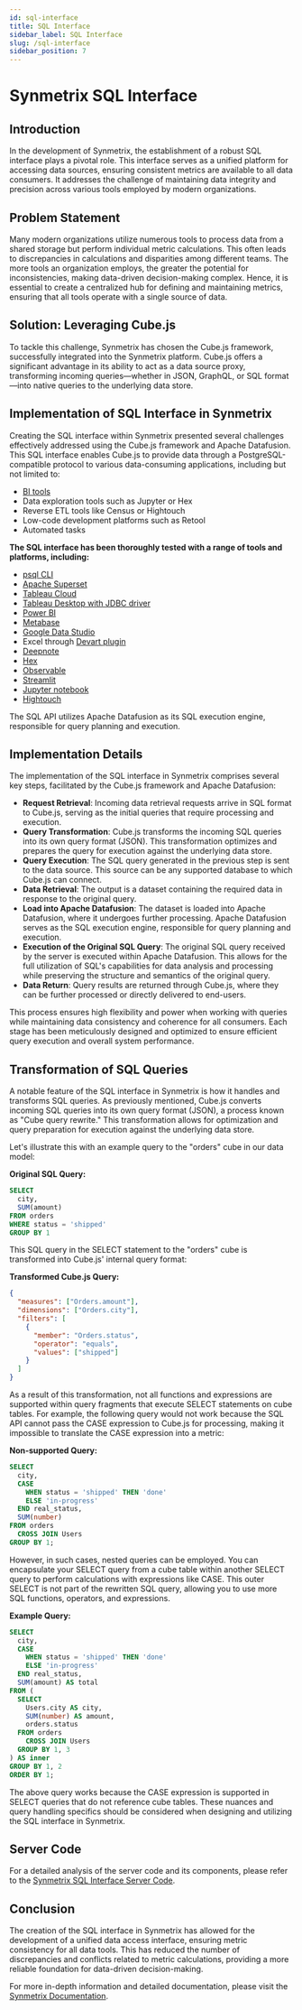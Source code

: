 ```yaml
---
id: sql-interface
title: SQL Interface
sidebar_label: SQL Interface
slug: /sql-interface
sidebar_position: 7
---
```


# Synmetrix SQL Interface

## Introduction

In the development of Synmetrix, the establishment of a robust SQL interface plays a pivotal role. This interface serves as a unified platform for accessing data sources, ensuring consistent metrics are available to all data consumers. It addresses the challenge of maintaining data integrity and precision across various tools employed by modern organizations.

## Problem Statement

Many modern organizations utilize numerous tools to process data from a shared storage but perform individual metric calculations. This often leads to discrepancies in calculations and disparities among different teams. The more tools an organization employs, the greater the potential for inconsistencies, making data-driven decision-making complex. Hence, it is essential to create a centralized hub for defining and maintaining metrics, ensuring that all tools operate with a single source of data.

## Solution: Leveraging Cube.js

To tackle this challenge, Synmetrix has chosen the Cube.js framework, successfully integrated into the Synmetrix platform. Cube.js offers a significant advantage in its ability to act as a data source proxy, transforming incoming queries—whether in JSON, GraphQL, or SQL format—into native queries to the underlying data store.

## Implementation of SQL Interface in Synmetrix

Creating the SQL interface within Synmetrix presented several challenges effectively addressed using the Cube.js framework and Apache Datafusion. This SQL interface enables Cube.js to provide data through a PostgreSQL-compatible protocol to various data-consuming applications, including but not limited to:

- [BI tools](https://example-bi-tool.com)
- Data exploration tools such as Jupyter or Hex
- Reverse ETL tools like Census or Hightouch
- Low-code development platforms such as Retool
- Automated tasks

**The SQL interface has been thoroughly tested with a range of tools and platforms, including:**

- [psql CLI](https://www.postgresql.org/docs/current/app-psql.html)
- [Apache Superset](https://superset.apache.org/)
- [Tableau Cloud](https://www.tableau.com/cloud)
- [Tableau Desktop with JDBC driver](https://www.tableau.com/)
- [Power BI](https://powerbi.microsoft.com/)
- [Metabase](https://www.metabase.com/)
- [Google Data Studio](https://datastudio.google.com/)
- Excel through [Devart plugin](https://www.devart.com/excel-addins/)
- [Deepnote](https://deepnote.com/)
- [Hex](https://hex.pm/)
- [Observable](https://observablehq.com/)
- [Streamlit](https://streamlit.io/)
- [Jupyter notebook](https://jupyter.org/)
- [Hightouch](https://hightouch.io/)

The SQL API utilizes Apache Datafusion as its SQL execution engine, responsible for query planning and execution.

## Implementation Details

The implementation of the SQL interface in Synmetrix comprises several key steps, facilitated by the Cube.js framework and Apache Datafusion:

- **Request Retrieval**: Incoming data retrieval requests arrive in SQL format to Cube.js, serving as the initial queries that require processing and execution.
- **Query Transformation**: Cube.js transforms the incoming SQL queries into its own query format (JSON). This transformation optimizes and prepares the query for execution against the underlying data store.
- **Query Execution**: The SQL query generated in the previous step is sent to the data source. This source can be any supported database to which Cube.js can connect.
- **Data Retrieval**: The output is a dataset containing the required data in response to the original query.
- **Load into Apache Datafusion**: The dataset is loaded into Apache Datafusion, where it undergoes further processing. Apache Datafusion serves as the SQL execution engine, responsible for query planning and execution.
- **Execution of the Original SQL Query**: The original SQL query received by the server is executed within Apache Datafusion. This allows for the full utilization of SQL's capabilities for data analysis and processing while preserving the structure and semantics of the original query.
- **Data Return**: Query results are returned through Cube.js, where they can be further processed or directly delivered to end-users.

This process ensures high flexibility and power when working with queries while maintaining data consistency and coherence for all consumers. Each stage has been meticulously designed and optimized to ensure efficient query execution and overall system performance.

## Transformation of SQL Queries

A notable feature of the SQL interface in Synmetrix is how it handles and transforms SQL queries. As previously mentioned, Cube.js converts incoming SQL queries into its own query format (JSON), a process known as "Cube query rewrite." This transformation allows for optimization and query preparation for execution against the underlying data store.

Let's illustrate this with an example query to the "orders" cube in our data model:

**Original SQL Query:**
```sql
SELECT
  city,
  SUM(amount)
FROM orders
WHERE status = 'shipped'
GROUP BY 1
```

This SQL query in the SELECT statement to the "orders" cube is transformed into Cube.js' internal query format:

**Transformed Cube.js Query:**
```json
{
  "measures": ["Orders.amount"],
  "dimensions": ["Orders.city"],
  "filters": [
    {
      "member": "Orders.status",
      "operator": "equals",
      "values": ["shipped"]
    }
  ]
}
```

As a result of this transformation, not all functions and expressions are supported within query fragments that execute SELECT statements on cube tables. For example, the following query would not work because the SQL API cannot pass the CASE expression to Cube.js for processing, making it impossible to translate the CASE expression into a metric:

**Non-supported Query:**
```sql
SELECT
  city,
  CASE
    WHEN status = 'shipped' THEN 'done'
    ELSE 'in-progress'
  END real_status,
  SUM(number)
FROM orders
  CROSS JOIN Users
GROUP BY 1;
```

However, in such cases, nested queries can be employed. You can encapsulate your SELECT query from a cube table within another SELECT query to perform calculations with expressions like CASE. This outer SELECT is not part of the rewritten SQL query, allowing you to use more SQL functions, operators, and expressions.

**Example Query:**
```sql
SELECT
  city,
  CASE
    WHEN status = 'shipped' THEN 'done'
    ELSE 'in-progress'
  END real_status,
  SUM(amount) AS total
FROM (
  SELECT
    Users.city AS city,
    SUM(number) AS amount,
    orders.status
  FROM orders
    CROSS JOIN Users
  GROUP BY 1, 3
) AS inner
GROUP BY 1, 2
ORDER BY 1;
```

The above query works because the CASE expression is supported in SELECT queries that do not reference cube tables. These nuances and query handling specifics should be considered when designing and utilizing the SQL interface in Synmetrix.

## Server Code

For a detailed analysis of the server code and its components, please refer to the [Synmetrix SQL Interface Server Code](https://github.com/synmetrix-io/synmetrix/blob/main/services/cubejs/index.js).

## Conclusion

The creation of the SQL interface in Synmetrix has allowed for the development of a unified data access interface, ensuring metric consistency for all data tools. This has reduced the number of discrepancies and conflicts related to metric calculations, providing a more reliable foundation for data-driven decision-making.

For more in-depth information and detailed documentation, please visit the [Synmetrix Documentation](https://docs.synmetrix.org).